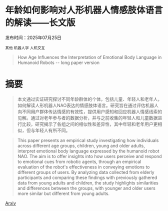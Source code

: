 # 年龄如何影响对人形机器人情感肢体语言的解读——长文版

发布时间：2025年07月25日

`其他` `机器人学` `人机交互`

> How Age Influences the Interpretation of Emotional Body Language in Humanoid Robots -- long paper version

# 摘要

> 本文通过实证研究探讨不同年龄群体的个体，包括儿童、年轻人和老年人，如何解读人形机器人NAO表达的情感肢体语言。研究旨在通过评估机器人向不同用户群体传达情感的有效性，提供用户感知和回应机器人情感线索的见解。通过对老年参与者的数据分析，并与之前收集的年轻人和儿童数据进行比较，研究揭示了各组之间的相似性和差异性，其中年轻和老年用户更相似，但与年轻人有所不同。

> This paper presents an empirical study investigating how individuals across different age groups, children, young and older adults, interpret emotional body language expressed by the humanoid robot NAO. The aim is to offer insights into how users perceive and respond to emotional cues from robotic agents, through an empirical evaluation of the robot's effectiveness in conveying emotions to different groups of users. By analyzing data collected from elderly participants and comparing these findings with previously gathered data from young adults and children, the study highlights similarities and differences between the groups, with younger and older users more similar but different from young adults.

[Arxiv](https://arxiv.org/abs/2507.19335)